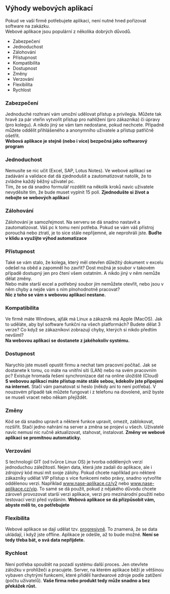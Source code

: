 ## Výhody webových aplikací

Pokud ve vaší firmě potřebujete aplikaci, není nutné hned pořizovat software na zakázku.
<br>
Webové aplikace jsou populární z několika dobrých důvodů.

* Zabezpečení
* Jednoduchost
* Zálohování
* Přístupnost
* Kompatibilita
* Dostupnost
* Změny
* Verzování
* Flexibilita
* Rychlost

### Zabezpečení
Jednoduché rozhraní vám umožní udělovat přístup a privilegia. Můžete tak hravě za pár vteřin vytvořit přístup pro nahlížení (pro zákazníka) či úpravy (pro kolegu). A nikdo jiný se vám tam nedostane, pokud nechcete. Případně můžete oddělit přihlášeného a anonymního uživatele a přístup patřičně ošetřit.
<br>
**Webová aplikace je stejně (nebo i více) bezpečná jako softwarový program**

### Jednoduchost
Nemusíte se nic učit (Excel, SAP, Lotus Notes). Ve webové aplikaci se zadávání a validace dat dá zjednodušit a zautomatizovat natolik, že to zvládne každý běžný uživatel pc.
<br>
Tím, že se dá snadno formulář rozdělit na několik kroků navíc uživatele nevyděsíte tím, že bude muset vyplnit 15 polí.
**Zjednodušte si život a nebojte se webových aplikací**

### Zálohování
Zálohování je samozřejmost. Na serveru se dá snadno nastavit a zautomatizovat. Váš pc k tomu není potřeba. Pokud se vám váš přístroj porouchá nebo ztratí, je to sice stále nepříjemné, ale neprohráli jste.
**Buďte v klidu a využijte výhod automatizace**

### Přístupnost
Také se vám stalo, že kolega, který měl otevřen důležitý dokument v excelu odešel na oběd a zapomněl ho zavřít? Dost možná je soubor v takovém případě dostupný jen pro čtení všem ostatním. A nikdo jiný v něm nemůže dělat změny.
<br>
Nebo máte starší excel a potřebný soubor jím nemůžete otevřít, nebo jsou v něm chyby a nejde vám s ním plnohodnotně pracovat?
<br>
**Nic z toho se vám s webovou aplikací nestane.**

### Kompatibilita
Ve firmě máte Windows, ajťák má Linux a zákazník má Apple (MacOS). Jak to uděláte, aby byl software funkční na všech platformách? Budete dělat 3 verze? Co když se zákazníkovi zobrazují chyby, kterých si nikdo předtím nevšiml?
<br>
**Na webovou aplikaci se dostanete z jakéhokoliv systému.**

### Dostupnost
Narychlo jste museli opustit firmu a nechat tam pracovní počítač. Jak se dostanete k tomu, co máte na vnitřní síti (LAN) nebo na svém pracovním pc? Existuje hromada řešení synchronizace dat na online úložiště (Cloud)
<br>
**S webovou aplikací máte přístup máte stále sebou, kdekoliv jste připojeni na internet.** Stačí vám pamatovat si heslo (někdy ani to není potřeba). V nouzovém případě tak můžete fungovat i z telefonu na dovolené, aniž byste se museli vracet nebo někam přejíždět.

### Změny
Kód se dá snadno upravit a některé funkce upravit, omezit, zablokovat, rozšířit. Stačí jedno nahrání na server a změna se projeví u všech. Uživatelé navíc nemusí nic ručně aktualizovat, stahovat, instalovat. **Změny ve webové aplikaci se promítnou automaticky.**

### Verzování
S technologií GIT (od tvůrce Linux OS) je tvorba oddělených verzí jednoduchou záležitostí. Nejen data, která jste zadali do aplikace, ale i zdrojový kód musí mít svoje zálohy.
Pokud chcete například pro některé zákazníky udělat VIP přístup s více funkcemi nebo právy, snadno vytvoříte oddělenou verzi. Například www.nase-aplikace.cz/v2 nebo www.nase-aplikace.cz/vip. To samé se dá použít, pokud z nějakého důvodu chcete zároveň provozovat starší verzi aplikace, verzi pro mezinárodní použití nebo testovací verzi před vydáním.
**Webová aplikace se dá přizpůsobit vám, abyste měli to, co potřebujete**

### Flexibilita
Webové aplikace se dají udělat tzv. [progresivně](https://cs.wikipedia.org/wiki/Progresivn%C3%AD_webov%C3%A9_aplikace). To znamená, že se data ukládají, i když jste offline. Aplikace je odešle, až to bude možné. **Není se tedy třeba bát, o svá data nepřijdete.**

### Rychlost
Není potřeba spouštět na pozadí systému další proces. Jen otevřete záložku v prohlížeči a pracujete.
Server, na kterém aplikace běží je většinou vybaven chytrými funkcemi, které přidělí hardwarové zdroje podle zatížení (počtu uživatelů). **Vaše firma nebo produkt tedy může snadno a bez překážek růst.**
